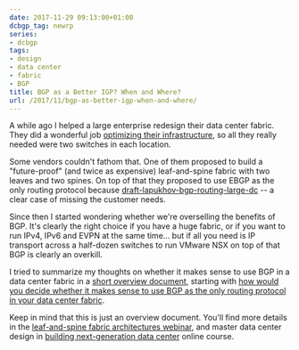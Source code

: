 ```yaml
---
date: 2017-11-29 09:13:00+01:00
dcbgp_tag: newrp
series:
- dcbgp
tags:
- design
- data center
- fabric
- BGP
title: BGP as a Better IGP? When and Where?
url: /2017/11/bgp-as-better-igp-when-and-where/
---
```

A while ago I helped a large enterprise redesign their data center fabric. They did a wonderful job [optimizing their infrastructure](http://www.ipspace.net/Optimize_Data_Center_Infrastructure), so all they really needed were two switches in each location.

Some vendors couldn't fathom that. One of them proposed to build a "future-proof" (and twice as expensive) leaf-and-spine fabric with two leaves and two spines. On top of that they proposed to use EBGP as the only routing protocol because [draft-lapukhov-bgp-routing-large-dc](https://tools.ietf.org/html/rfc7938) -- a clear case of missing the customer needs.
<!--more-->
Since then I started wondering whether we're overselling the benefits of BGP. It's clearly the right choice if you have a huge fabric, or if you want to run IPv4, IPv6 and EVPN at the same time... but if all you need is IP transport across a half-dozen switches to run VMware NSX on top of that BGP is clearly an overkill.

I tried to summarize my thoughts on whether it makes sense to use BGP in a data center fabric in a [short overview document](http://www.ipspace.net/Data_Center_BGP), starting with [how would you decide whether it makes sense to use BGP as the only routing protocol in your data center fabric](http://www.ipspace.net/Data_Center_BGP/BGP_Fabric_Routing_Protocol).

Keep in mind that this is just an overview document. You'll find more details in the [leaf-and-spine fabric architectures webinar](http://www.ipspace.net/Leaf-and-Spine_Fabric_Architectures), and master data center design in [building next-generation data center](http://www.ipspace.net/Building_Next-Generation_Data_Center) online course.
